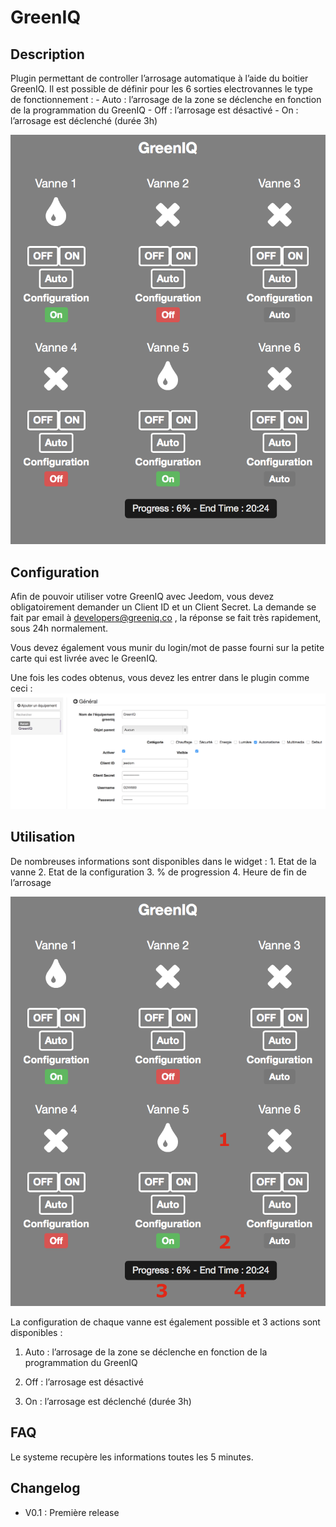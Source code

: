 GreenIQ 
=======

Description 
-----------

Plugin permettant de controller l’arrosage automatique à l’aide du
boitier GreenIQ. Il est possible de définir pour les 6 sorties
electrovannes le type de fonctionnement : - Auto : l’arrosage de la zone
se déclenche en fonction de la programmation du GreenIQ - Off :
l’arrosage est désactivé - On : l’arrosage est déclenché (durée 3h)

![greeniq screenshot1](./greeniq_screenshot1.png)

Configuration 
-------------

Afin de pouvoir utiliser votre GreenIQ avec Jeedom, vous devez
obligatoirement demander un Client ID et un Client Secret. La demande se
fait par email à <developers@greeniq.co> , la réponse se fait très
rapidement, sous 24h normalement.

Vous devez également vous munir du login/mot de passe fourni sur la
petite carte qui est livrée avec le GreenIQ.

Une fois les codes obtenus, vous devez les entrer dans le plugin comme
ceci : ![greeniq1](./greeniq1.png)

Utilisation 
-----------

De nombreuses informations sont disponibles dans le widget : 1. Etat de
la vanne 2. Etat de la configuration 3. % de progression 4. Heure de fin
de l’arrosage

![greeniq2](./greeniq2.png)

La configuration de chaque vanne est également possible et 3 actions
sont disponibles :

1.  Auto : l’arrosage de la zone se déclenche en fonction de la
    programmation du GreenIQ

2.  Off : l’arrosage est désactivé

3.  On : l’arrosage est déclenché (durée 3h)

FAQ 
---

Le systeme recupère les informations toutes les 5 minutes.

Changelog 
---------

-   V0.1 : Première release


